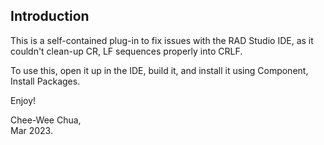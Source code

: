 ## Introduction
This is a self-contained plug-in to fix issues with the RAD Studio IDE, as it
couldn't clean-up CR, LF sequences properly into CRLF.

To use this, open it up in the IDE, build it, and install it using Component, Install Packages.

Enjoy!

Chee-Wee Chua,  
Mar 2023.
